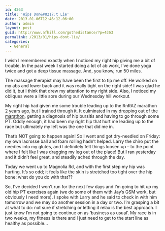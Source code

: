 ```yaml
---
id: 4363
title: 'Hips Don&#8217;t Lie'
date: 2013-01-06T12:46:12-06:00
author: admin
layout: post
guid: http://www.afhill.com/gothedistance/?p=4363
permalink: /2013/01/hips-dont-lie/
categories:
  - General
---
```

I wish I remembered exactly when I noticed my right hip giving me a bit of trouble. In the past week I started doing a lot of ab work, I&#8217;ve done yoga twice and got a deep tissue massage. And, you know, run 50 miles. 

The massage therapist may have been the first to tip me off. He worked on my abs and lower back and it was really tight on the right side! I was glad he did it, but I think that drew my attention to my right side. Also, I noticed my obliques were a little sore during our Wednesday hill workout. 

My right hip had given me some trouble leading up to the RnRAZ marathon 2 years ago, but I trained through it. It culminated in my [dropping out of the marathon](http://www.afhill.com/gothedistance/2011/01/race-face/), getting a diagnosis of hip bursitis and having to go through some PT. Oddly enough, it had been my right hip that hurt me leading up to the race but ultimately my left was the one that did me in. 

That&#8217;s NOT going to happen again! So I went and got dry-needled on Friday: my own lacrosse ball and foam rolling hadn&#8217;t helped. Larry the chiro put the needles into my glutes, and I definitely felt things loosen up &#8211; to the point where I felt like I was dragging my leg out of the place! But I ran yesterday and it didn&#8217;t feel great, and steadily ached through the day. 

Today we went up to Magnolia Rd, and with the first step my hip was hurting. It&#8217;s so odd; it feels like the skin is stretched too tight over the hip bone: what do you do with that??

So, I&#8217;ve decided I won&#8217;t run for the next few days and I&#8217;m going to hit up my old hip PT exercises again (we do some of them with Jay&#8217;s GSM work, but obviously I need more). I spoke with Larry and he said to check in with him tomorrow and we may do another session in a day or two. I&#8217;m grasping a bit at what to do: not sure if stretching or letting it relax is the best approach. I just know I&#8217;m not going to continue on as &#8216;business as usual&#8217;. My race is in two weeks, my fitness is there and I just need to get to the start line as healthy as possible&#8230;